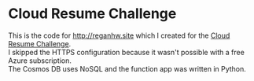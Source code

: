# Cloud Resume Challenge

This is the code for http://reganhw.site which I created for the [Cloud Resume Challenge](https://cloudresumechallenge.dev/docs/the-challenge/azure/).<br/>
I skipped the HTTPS configuration because it wasn't possible with a free Azure subscription.<br/>
The Cosmos DB uses NoSQL and the function app was written in Python.
